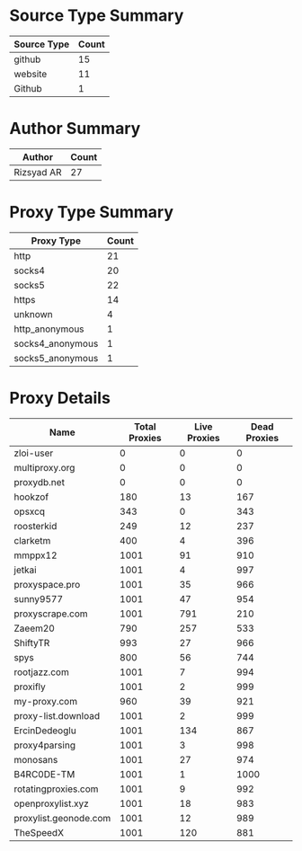 # Source Type Summary

| Source Type | Count |
|-------------|-------|
| github | 15 |
| website | 11 |
| Github | 1 |


# Author Summary

| Author | Count |
|--------|-------|
| Rizsyad AR | 27 |


# Proxy Type Summary

| Proxy Type | Count |
|------------|-------|
| http | 21 |
| socks4 | 20 |
| socks5 | 22 |
| https | 14 |
| unknown | 4 |
| http_anonymous | 1 |
| socks4_anonymous | 1 |
| socks5_anonymous | 1 |


# Proxy Details

| Name | Total Proxies | Live Proxies | Dead Proxies |
|------|---------------|--------------|---------------|
| zloi-user | 0 | 0 | 0 |
| multiproxy.org | 0 | 0 | 0 |
| proxydb.net | 0 | 0 | 0 |
| hookzof | 180 | 13 | 167 |
| opsxcq | 343 | 0 | 343 |
| roosterkid | 249 | 12 | 237 |
| clarketm | 400 | 4 | 396 |
| mmppx12 | 1001 | 91 | 910 |
| jetkai | 1001 | 4 | 997 |
| proxyspace.pro | 1001 | 35 | 966 |
| sunny9577 | 1001 | 47 | 954 |
| proxyscrape.com | 1001 | 791 | 210 |
| Zaeem20 | 790 | 257 | 533 |
| ShiftyTR | 993 | 27 | 966 |
| spys | 800 | 56 | 744 |
| rootjazz.com | 1001 | 7 | 994 |
| proxifly | 1001 | 2 | 999 |
| my-proxy.com | 960 | 39 | 921 |
| proxy-list.download | 1001 | 2 | 999 |
| ErcinDedeoglu | 1001 | 134 | 867 |
| proxy4parsing | 1001 | 3 | 998 |
| monosans | 1001 | 27 | 974 |
| B4RC0DE-TM | 1001 | 1 | 1000 |
| rotatingproxies.com | 1001 | 9 | 992 |
| openproxylist.xyz | 1001 | 18 | 983 |
| proxylist.geonode.com | 1001 | 12 | 989 |
| TheSpeedX | 1001 | 120 | 881 |
